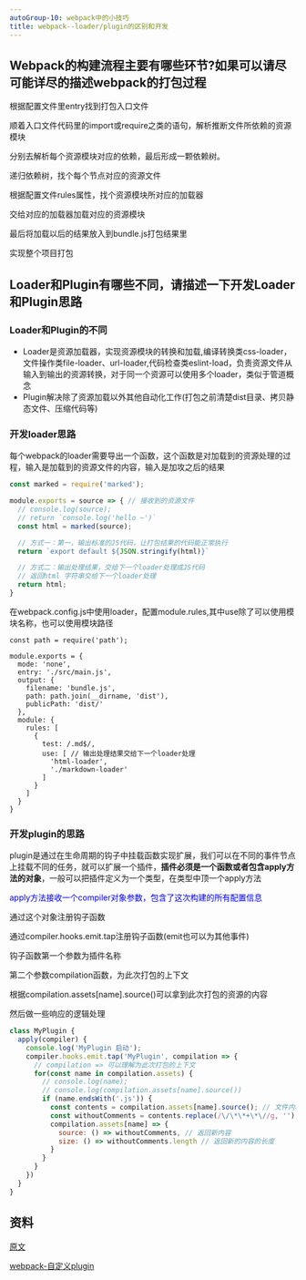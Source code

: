 ```yaml
---
autoGroup-10: webpack中的小技巧
title: webpack--loader/plugin的区别和开发
---
```

## Webpack的构建流程主要有哪些环节?如果可以请尽可能详尽的描述webpack的打包过程
根据配置文件里entry找到打包入口文件

顺着入口文件代码里的import或require之类的语句，解析推断文件所依赖的资源模块

分别去解析每个资源模块对应的依赖，最后形成一颗依赖树。

递归依赖树，找个每个节点对应的资源文件

根据配置文件rules属性，找个资源模块所对应的加载器

交给对应的加载器加载对应的资源模块

最后将加载以后的结果放入到bundle.js打包结果里

实现整个项目打包

## Loader和Plugin有哪些不同，请描述一下开发Loader和Plugin思路
### Loader和Plugin的不同
- Loader是资源加载器，实现资源模块的转换和加载,编译转换类css-loader，文件操作类file-loader、url-loader,代码检查类eslint-load，负责资源文件从输入到输出的资源转换，对于同一个资源可以使用多个loader，类似于管道概念
- Plugin解决除了资源加载以外其他自动化工作(打包之前清楚dist目录、拷贝静态文件、压缩代码等)

### 开发loader思路
每个webpack的loader需要导出一个函数，这个函数是对加载到的资源处理的过程，输入是加载到的资源文件的内容，输入是加攻之后的结果
```javascript
const marked = require('marked');

module.exports = source => { // 接收到的资源文件
  // console.log(source);
  // return `console.log('hello ~')`
  const html = marked(source);

  // 方式一：第一，输出标准的JS代码，让打包结果的代码能正常执行
  return `export default ${JSON.stringify(html)}`

  // 方式二：输出处理结果，交给下一个loader处理成JS代码
  // 返回html 字符串交给下一个loader处理
  return html;
}
```
在webpack.config.js中使用loader，配置module.rules,其中use除了可以使用模块名称，也可以使用模块路径
```
const path = require('path');

module.exports = {
  mode: 'none',
  entry: './src/main.js',
  output: {
    filename: 'bundle.js',
    path: path.join(__dirname, 'dist'),
    publicPath: 'dist/'
  },
  module: {
    rules: [
      {
        test: /.md$/,
        use: [ // 输出处理结果交给下一个loader处理
          'html-loader',
          './markdown-loader'
        ]
      }
    ]
  }
}
```
### 开发plugin的思路
plugin是通过在生命周期的钩子中挂载函数实现扩展，我们可以在不同的事件节点上挂载不同的任务，就可以扩展一个插件，**插件必须是一个函数或者包含apply方法的对象**，一般可以把插件定义为一个类型，在类型中顶一个apply方法

<span style="color:blue">apply方法接收一个compiler对象参数，包含了这次构建的所有配置信息</span>

通过这个对象注册钩子函数

通过compiler.hooks.emit.tap注册钩子函数(emit也可以为其他事件)

钩子函数第一个参数为插件名称

<span style="color:blud">第二个参数compilation函数，为此次打包的上下文</span>

根据compilation.assets[name].source()可以拿到此次打包的资源的内容

然后做一些响应的逻辑处理
```javascript
class MyPlugin {
  apply(compiler) {
    console.log('MyPlugin 启动');
    compiler.hooks.emit.tap('MyPlugin', compilation => {
      // compilation => 可以理解为此次打包的上下文
      for(const name in compilation.assets) {
        // console.log(name);
        // console.log(compilation.assets[name].source())
        if (name.endsWith('.js')) {
          const contents = compilation.assets[name].source(); // 文件内容
          const withoutComments = contents.replace(/\/\*\*+\*\//g, '');
          compilation.assets[name] => {
            source: () => withoutComments, // 返回新内容
            size: () => withoutComments.length // 返回新的内容的长度
          }
        }
      }
    })
  }
}
```

## 资料
[原文](https://blog.csdn.net/qq_36132291/article/details/112897286)

[webpack-自定义plugin](https://www.cnblogs.com/znLam/p/13110076.html)